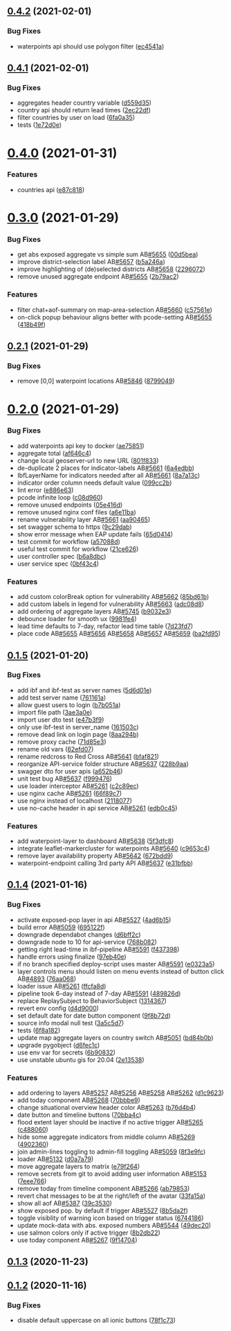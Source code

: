 ## [0.4.2](https://github.com/rodekruis/IBF-system/compare/v0.4.1...v0.4.2) (2021-02-01)


### Bug Fixes

* waterpoints api should use polygon filter ([ec4541a](https://github.com/rodekruis/IBF-system/commit/ec4541ae75de84da72d551b4444faad76af7b0fa))



## [0.4.1](https://github.com/rodekruis/IBF-system/compare/v0.4.0...v0.4.1) (2021-02-01)


### Bug Fixes

* aggregates header country variable ([d559d35](https://github.com/rodekruis/IBF-system/commit/d559d35132ec216fd465a1908477c82a124adba1))
* country api should return lead times ([2ec22df](https://github.com/rodekruis/IBF-system/commit/2ec22dfd4b276920d6c626e6ea522e0f1dde5025))
* filter countries by user on load ([6fa0a35](https://github.com/rodekruis/IBF-system/commit/6fa0a35e4522451349e1168f4f7b4d4fc525d19c))
* tests ([1e72d0e](https://github.com/rodekruis/IBF-system/commit/1e72d0ecf337cd405601f56091483abe8444ae23))



# [0.4.0](https://github.com/rodekruis/IBF-system/compare/v0.3.0...v0.4.0) (2021-01-31)


### Features

* countries api ([e87c818](https://github.com/rodekruis/IBF-system/commit/e87c8183da0ece940632b0972bb695fc3610b3e4))



# [0.3.0](https://github.com/rodekruis/IBF-system/compare/v0.2.1...v0.3.0) (2021-01-29)


### Bug Fixes

* get abs exposed aggregate vs simple sum AB[#5655](https://github.com/rodekruis/IBF-system/issues/5655) ([00d5bea](https://github.com/rodekruis/IBF-system/commit/00d5bea28f92db21cdbc1dd4c9efa5a51a2e4b10))
* improve district-selection label AB[#5657](https://github.com/rodekruis/IBF-system/issues/5657) ([b5a246a](https://github.com/rodekruis/IBF-system/commit/b5a246a96f65c7ef9b30f13527a397d0377f1131))
* improve highlighting of (de)selected districts AB[#5658](https://github.com/rodekruis/IBF-system/issues/5658) ([2296072](https://github.com/rodekruis/IBF-system/commit/22960726e224c42bc46063bcde964d48ea5f051e))
* remove unused aggregate endpoint AB[#5655](https://github.com/rodekruis/IBF-system/issues/5655) ([2b79ac2](https://github.com/rodekruis/IBF-system/commit/2b79ac2d693a6be90d402e6d128476dfcbb59e3c))


### Features

* filter chat+aof-summary on map-area-selection AB[#5660](https://github.com/rodekruis/IBF-system/issues/5660) ([c57561e](https://github.com/rodekruis/IBF-system/commit/c57561e27596810b908fddc50b7d852918301b60))
* on-click popup behaviour aligns better with pcode-setting AB[#5655](https://github.com/rodekruis/IBF-system/issues/5655) ([418b49f](https://github.com/rodekruis/IBF-system/commit/418b49fc23ec1a362d45b1525784177c74bf2dbd))



## [0.2.1](https://github.com/rodekruis/IBF-system/compare/v0.2.0...v0.2.1) (2021-01-29)


### Bug Fixes

* remove [0,0] waterpoint locations AB[#5846](https://github.com/rodekruis/IBF-system/issues/5846) ([8799049](https://github.com/rodekruis/IBF-system/commit/8799049338cf193067b214f832609ea1f1dac05f))



# [0.2.0](https://github.com/rodekruis/IBF-system/compare/v0.1.5...v0.2.0) (2021-01-29)


### Bug Fixes

* add waterpoints api key to docker ([ae75851](https://github.com/rodekruis/IBF-system/commit/ae75851c56e90087f20b8b155d412b482cd665ef))
* aggregate total ([af646c4](https://github.com/rodekruis/IBF-system/commit/af646c455f3d4d0100d9e9e146e59960ab1f9ba5))
* change local geoserver-url to new URL ([801f833](https://github.com/rodekruis/IBF-system/commit/801f833b6522a38790571e685777c291e00f64ef))
* de-duplicate 2 places for indicator-labels AB[#5661](https://github.com/rodekruis/IBF-system/issues/5661) ([6a4edbb](https://github.com/rodekruis/IBF-system/commit/6a4edbb4635a7bb8af8d7ce2c512560d2271b6d7))
* IbfLayerName for indicators needed after all AB[#5661](https://github.com/rodekruis/IBF-system/issues/5661) ([8a7a13c](https://github.com/rodekruis/IBF-system/commit/8a7a13cd802b4bbc331b23ad00cbf98bd669fcb0))
* indicator order column needs default value ([099cc2b](https://github.com/rodekruis/IBF-system/commit/099cc2b8bd2dbaa43e3afabb912437f85086ed4d))
* lint error ([e886e63](https://github.com/rodekruis/IBF-system/commit/e886e630c3ca276faad915f37c108362f4557d1e))
* pcode infinite loop ([c08d960](https://github.com/rodekruis/IBF-system/commit/c08d96042dc30b29a5643e764e25e6bec98ac714))
* remove unused endpoints ([05e416d](https://github.com/rodekruis/IBF-system/commit/05e416da6b6c5f2989a3c6ffda3a9ec59c040da6))
* remove unused nginx conf files ([a6e11ba](https://github.com/rodekruis/IBF-system/commit/a6e11badc0c118ab868b306ac337ff13aa029987))
* rename vulnerability layer AB[#5661](https://github.com/rodekruis/IBF-system/issues/5661) ([aa90465](https://github.com/rodekruis/IBF-system/commit/aa904655a36a79896f18b487203e1e277c7ee412))
* set swagger schema to https ([9c29dab](https://github.com/rodekruis/IBF-system/commit/9c29dab799a9bf786a023b3a7127ac1f431df36d))
* show error message when EAP update fails ([65d0414](https://github.com/rodekruis/IBF-system/commit/65d0414aacf05e202f24c9b645c5bfc91b318333))
* test commit for workflow ([a57088d](https://github.com/rodekruis/IBF-system/commit/a57088d5a738ff3c1fa4b4395b72f2604b0de607))
* useful test commit for workflow ([21ce626](https://github.com/rodekruis/IBF-system/commit/21ce6266e85fb43f4c491665b90b8eb98188f6e7))
* user controller spec ([b6a8dbc](https://github.com/rodekruis/IBF-system/commit/b6a8dbc4aaeda2291a3074f466e4bf3579687c70))
* user service spec ([0bf43c4](https://github.com/rodekruis/IBF-system/commit/0bf43c483a3d0d0dac2a305c93831a256bcb7a93))


### Features

* add custom colorBreak option for vulnerability AB[#5662](https://github.com/rodekruis/IBF-system/issues/5662) ([85bd61b](https://github.com/rodekruis/IBF-system/commit/85bd61bc52a55aa5624165c184c185311b00a44b))
* add custom labels in legend for vulnerability AB[#5663](https://github.com/rodekruis/IBF-system/issues/5663) ([adc08d8](https://github.com/rodekruis/IBF-system/commit/adc08d80d56da0569cb2b089c8c0bac445c066dd))
* add ordering of aggregate layers AB[#5745](https://github.com/rodekruis/IBF-system/issues/5745) ([b9032e3](https://github.com/rodekruis/IBF-system/commit/b9032e328a7ff539cdf3d3e60a616de1166b32b6))
* debounce loader for smooth ux ([9981fe4](https://github.com/rodekruis/IBF-system/commit/9981fe48091ca509a50689a3ee8ac9753725d524))
* lead time defaults to 7-day, refactor lead time table ([7d23fd7](https://github.com/rodekruis/IBF-system/commit/7d23fd72dc05cb899cecfcb9d936be128b8bd5c6))
* place code AB[#5655](https://github.com/rodekruis/IBF-system/issues/5655) AB[#5656](https://github.com/rodekruis/IBF-system/issues/5656) AB[#5658](https://github.com/rodekruis/IBF-system/issues/5658) AB[#5657](https://github.com/rodekruis/IBF-system/issues/5657) AB[#5659](https://github.com/rodekruis/IBF-system/issues/5659) ([ba2fd95](https://github.com/rodekruis/IBF-system/commit/ba2fd9589c6bba65ee5520beeb080f714abd842d))



## [0.1.5](https://github.com/rodekruis/IBF-system/compare/v0.1.4...v0.1.5) (2021-01-20)


### Bug Fixes

* add ibf and ibf-test as server names ([5d6d01e](https://github.com/rodekruis/IBF-system/commit/5d6d01e75e5c0425cc9f81c830952085db253493))
* add test server name ([761161a](https://github.com/rodekruis/IBF-system/commit/761161a9a766b76fc72e6d1dbeeee9d0b918375d))
* allow guest users to login ([b7b051a](https://github.com/rodekruis/IBF-system/commit/b7b051a8e880c87478e34b417892660a2ed1635a))
* import file path ([3ae3a0e](https://github.com/rodekruis/IBF-system/commit/3ae3a0ec1681dfdfcc0b52b240c1d7483cd48e0f))
* import user dto test ([e47b3f9](https://github.com/rodekruis/IBF-system/commit/e47b3f981cb4adbd17031161e6839649cf759d22))
* only use ibf-test in server_name ([161503c](https://github.com/rodekruis/IBF-system/commit/161503c02c73e6cd0dbb32aec9903f308cd15b70))
* remove dead link on login page ([8aa294b](https://github.com/rodekruis/IBF-system/commit/8aa294b1cf5791844993462a1b1863c949bb403f))
* remove proxy cache ([71d85e3](https://github.com/rodekruis/IBF-system/commit/71d85e3eeb8fb4c8084c63b1a5c9a546f54ff3b8))
* rename old vars ([62efd07](https://github.com/rodekruis/IBF-system/commit/62efd07e6c8ae4a49746c4ea317bd159195af33d))
* rename redcross to Red Cross AB[#5641](https://github.com/rodekruis/IBF-system/issues/5641) ([bfaf821](https://github.com/rodekruis/IBF-system/commit/bfaf821d4189a57585445c6968ec7ebaa68c820d))
* reorganize API-service folder structure AB[#5637](https://github.com/rodekruis/IBF-system/issues/5637) ([228b9aa](https://github.com/rodekruis/IBF-system/commit/228b9aae9f1bccd3721d6ac3bb4333e3e1870008))
* swagger dto for user apis ([a652b46](https://github.com/rodekruis/IBF-system/commit/a652b469a96b11f76c5b0aa692e7045de435bd52))
* unit test bug AB[#5637](https://github.com/rodekruis/IBF-system/issues/5637) ([f999476](https://github.com/rodekruis/IBF-system/commit/f999476c974c6e6e34141233ce5190fc7cf930cb))
* use loader interceptor AB[#5261](https://github.com/rodekruis/IBF-system/issues/5261) ([c2c89ec](https://github.com/rodekruis/IBF-system/commit/c2c89ec0c536edd062fcdf1635c01278ed63e4c6))
* use nginx cache AB[#5261](https://github.com/rodekruis/IBF-system/issues/5261) ([66f89c7](https://github.com/rodekruis/IBF-system/commit/66f89c74e7e20f8d0bcd6e510ac3217f9be9c6fe))
* use nginx instead of localhost ([2118077](https://github.com/rodekruis/IBF-system/commit/2118077a8f783a7de70e45d23a71b794ff0f46a8))
* use no-cache header in api service AB[#5261](https://github.com/rodekruis/IBF-system/issues/5261) ([edb0c45](https://github.com/rodekruis/IBF-system/commit/edb0c45f4585f44d83cd958ffd88f6a12eaf8da6))


### Features

* add waterpoint-layer to dashboard AB[#5638](https://github.com/rodekruis/IBF-system/issues/5638) ([5f3dfc8](https://github.com/rodekruis/IBF-system/commit/5f3dfc87fb487cb978c930626fcfccaa7aeac4f5))
* integrate leaflet-markercluster for waterpoints AB[#5640](https://github.com/rodekruis/IBF-system/issues/5640) ([c9653c4](https://github.com/rodekruis/IBF-system/commit/c9653c46deeaaa559e8f4e3ed7e00cac727c26d4))
* remove layer availability property AB[#5642](https://github.com/rodekruis/IBF-system/issues/5642) ([672bdd9](https://github.com/rodekruis/IBF-system/commit/672bdd9d7753431b053e0d93cbd0e0b814363d3c))
* waterpoint-endpoint calling 3rd party API AB[#5637](https://github.com/rodekruis/IBF-system/issues/5637) ([e31bfbb](https://github.com/rodekruis/IBF-system/commit/e31bfbb0b20fa101b16764caa01defddf9a70ef7))



## [0.1.4](https://github.com/rodekruis/IBF-system/compare/v0.1.3...v0.1.4) (2021-01-16)


### Bug Fixes

* activate exposed-pop layer in api AB[#5527](https://github.com/rodekruis/IBF-system/issues/5527) ([4ad6b15](https://github.com/rodekruis/IBF-system/commit/4ad6b152cef6936fcb093d2df70b23f00f42cd45))
* build error AB[#5059](https://github.com/rodekruis/IBF-system/issues/5059) ([695122f](https://github.com/rodekruis/IBF-system/commit/695122f26e8a40226f6da077a19022711236f7d7))
* downgrade dependabot changes ([d6bff2c](https://github.com/rodekruis/IBF-system/commit/d6bff2cfc80eb966837da2926abad39889811d9c))
* downgrade node to 10 for api-service ([768b082](https://github.com/rodekruis/IBF-system/commit/768b082f9bfe5040c2bd806fdb02065205ce26fe))
* getting right lead-time in ibf-pipeline AB[#5591](https://github.com/rodekruis/IBF-system/issues/5591) ([f437398](https://github.com/rodekruis/IBF-system/commit/f43739879275d882141a538e54ec3b3be7cecec9))
* handle errors using finalize ([97eb40e](https://github.com/rodekruis/IBF-system/commit/97eb40ebebd244abb4ad2351f72f49ccf032c8ad))
* if no branch specified deploy-script uses master AB[#5591](https://github.com/rodekruis/IBF-system/issues/5591) ([e0323a5](https://github.com/rodekruis/IBF-system/commit/e0323a5a52abc0ba3cec70419024ad5a1ef62c07))
* layer controls menu should listen on menu events instead of button click AB[#4893](https://github.com/rodekruis/IBF-system/issues/4893) ([76aa068](https://github.com/rodekruis/IBF-system/commit/76aa068cf1c4bdcab7fbf05870b61916768d731b))
* loader issue AB[#5261](https://github.com/rodekruis/IBF-system/issues/5261) ([ffcfa8d](https://github.com/rodekruis/IBF-system/commit/ffcfa8d0d18a4d24562509f4c982318ba5b1496d))
* pipeline took 6-day instead of 7-day AB[#5591](https://github.com/rodekruis/IBF-system/issues/5591) ([489826d](https://github.com/rodekruis/IBF-system/commit/489826d2c5de8b4328b051aff8311d44b7e92f71))
* replace ReplaySubject to BehaviorSubject ([1314367](https://github.com/rodekruis/IBF-system/commit/1314367fad4c18a76d682f234464dd1c4bc72be9))
* revert env config ([d4d9000](https://github.com/rodekruis/IBF-system/commit/d4d90002541954c1cb1200f4c6f9a1defc131cca))
* set default date for date button component ([9f8b72d](https://github.com/rodekruis/IBF-system/commit/9f8b72d1a80749b73c3dac2ea07f84a3fae54c8a))
* source info modal null test ([3a5c5d7](https://github.com/rodekruis/IBF-system/commit/3a5c5d79f0dd58dcff84761dab10189e04cc550b))
* tests ([6f8a182](https://github.com/rodekruis/IBF-system/commit/6f8a182b2a86efd76b44a5c31b393f85b548f83f))
* update map aggregate layers on country switch AB[#5051](https://github.com/rodekruis/IBF-system/issues/5051) ([bd84b0b](https://github.com/rodekruis/IBF-system/commit/bd84b0b15c11f2ebb2f8bf8ceb08e58898fbaca5))
* upgrade pygobject ([d6fec1c](https://github.com/rodekruis/IBF-system/commit/d6fec1cadedd84e2a9955f6d1268e477b955f9a1))
* use env var for secrets ([6b90832](https://github.com/rodekruis/IBF-system/commit/6b90832655cf1ee29dd5fe7060435d4257d9ca13))
* use unstable ubuntu gis for 20.04 ([2e13538](https://github.com/rodekruis/IBF-system/commit/2e1353888e27f81d1f0353cc2082ffde992436dd))


### Features

* add ordering to layers AB[#5257](https://github.com/rodekruis/IBF-system/issues/5257) AB[#5256](https://github.com/rodekruis/IBF-system/issues/5256) AB[#5258](https://github.com/rodekruis/IBF-system/issues/5258) AB[#5262](https://github.com/rodekruis/IBF-system/issues/5262) ([d1c9623](https://github.com/rodekruis/IBF-system/commit/d1c96231eed863666bf367fa46aa7f5661e52054))
* add today component AB[#5268](https://github.com/rodekruis/IBF-system/issues/5268) ([70bbbe9](https://github.com/rodekruis/IBF-system/commit/70bbbe90a4e771eae2d62c07aaeda5542bc28e2a))
* change situational overview header color AB[#5263](https://github.com/rodekruis/IBF-system/issues/5263) ([b76d4b4](https://github.com/rodekruis/IBF-system/commit/b76d4b4a26c683dcd45cbc726b7b503198c7bd83))
* date button and timeline buttons ([70bba4c](https://github.com/rodekruis/IBF-system/commit/70bba4c28705babb94897e9db56ddd969077284f))
* flood extent layer should be inactive if no active trigger AB[#5265](https://github.com/rodekruis/IBF-system/issues/5265) ([c488060](https://github.com/rodekruis/IBF-system/commit/c4880608219e928836e789aeae9fd997ef8393b7))
* hide some aggregate indicators from middle column AB[#5269](https://github.com/rodekruis/IBF-system/issues/5269) ([4902360](https://github.com/rodekruis/IBF-system/commit/49023606f3c083bfed3b740cdd2affbdc0b056f0))
* join admin-lines toggling to admin-fill  toggling AB[#5059](https://github.com/rodekruis/IBF-system/issues/5059) ([8f3e9fc](https://github.com/rodekruis/IBF-system/commit/8f3e9fc7a3bc9f14d7d750510495af00219a075b))
* loader AB[#5132](https://github.com/rodekruis/IBF-system/issues/5132) ([d0a7a79](https://github.com/rodekruis/IBF-system/commit/d0a7a79bae40e30e806ba9bccc154c2348e7329a))
* move aggregate layers to matrix ([e79f264](https://github.com/rodekruis/IBF-system/commit/e79f264be73ac58dac00c1cd8f37ca45382b6e29))
* remove secrets from git to avoid adding user information AB[#5153](https://github.com/rodekruis/IBF-system/issues/5153) ([7eee766](https://github.com/rodekruis/IBF-system/commit/7eee766a9823b4faadd5adcd60decfe2a6f96411))
* remove today from timeline component AB[#5266](https://github.com/rodekruis/IBF-system/issues/5266) ([ab79853](https://github.com/rodekruis/IBF-system/commit/ab79853486ea01afe2da38ee23a361e40ffed557))
* revert chat messages to be at the right/left of the avatar ([33fa15a](https://github.com/rodekruis/IBF-system/commit/33fa15acc948dbcec0d4fb2d8ada9842eb49e82a))
* show all aof AB[#5387](https://github.com/rodekruis/IBF-system/issues/5387) ([39c3530](https://github.com/rodekruis/IBF-system/commit/39c35304d2f179bdbfb8ce99ecff9eeb4048c17c))
* show exposed pop. by default if trigger AB[#5527](https://github.com/rodekruis/IBF-system/issues/5527) ([8b5da2f](https://github.com/rodekruis/IBF-system/commit/8b5da2fe6da1c67e4f83b8594e4260035426d5df))
* toggle visiblity of warning icon based on trigger status ([6744186](https://github.com/rodekruis/IBF-system/commit/674418646ee442467a13911a47f01120974666f4))
* update mock-data with abs. exposed numbers AB[#5544](https://github.com/rodekruis/IBF-system/issues/5544) ([49dec20](https://github.com/rodekruis/IBF-system/commit/49dec20faf0da61249e6a779ce7ceb450862addd))
* use salmon colors only if active trigger ([8b2db22](https://github.com/rodekruis/IBF-system/commit/8b2db22130a72c007b91cdf6d0a28c7436f1784c))
* use today component AB[#5267](https://github.com/rodekruis/IBF-system/issues/5267) ([9f14704](https://github.com/rodekruis/IBF-system/commit/9f14704d5c9f873db48929c4d9117373bd06139a))



## [0.1.3](https://github.com/rodekruis/IBF-system/compare/v0.1.2...v0.1.3) (2020-11-23)



## [0.1.2](https://github.com/rodekruis/IBF-system/compare/v0.1.1...v0.1.2) (2020-11-16)


### Bug Fixes

* disable default uppercase on all ionic buttons ([78f1c73](https://github.com/rodekruis/IBF-system/commit/78f1c7350cfc6e37c80eed7c925567cf5022fa6b))



